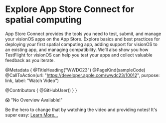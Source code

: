 # Explore App Store Connect for spatial computing

App Store Connect provides the tools you need to test, submit, and manage your visionOS apps on the App Store. Explore basics and best practices for deploying your first spatial computing app, adding support for visionOS to an existing app, and managing compatibility. We’ll also show you how TestFlight for visionOS can help you test your apps and collect valuable feedback as you iterate.

@Metadata {
   @TitleHeading("WWDC23")
   @PageKind(sampleCode)
   @CallToAction(url: "https://developer.apple.com/wwdc23/10012", purpose: link, label: "Watch Video")

   @Contributors {
      @GitHubUser(<replace this with your GitHub handle>)
   }
}

😱 "No Overview Available!"

Be the hero to change that by watching the video and providing notes! It's super easy:
 [Learn More…](https://wwdcnotes.github.io/WWDCNotes/documentation/wwdcnotes/contributing)
